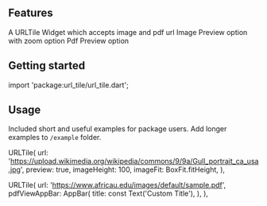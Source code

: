 ## Features

A URLTile Widget which accepts image and pdf url Image Preview option with zoom option Pdf Preview
option

## Getting started

import 'package:url_tile/url_tile.dart';

## Usage

Included short and useful examples for package users. Add longer examples to `/example` folder.

URLTile(
    url: 'https://upload.wikimedia.org/wikipedia/commons/9/9a/Gull_portrait_ca_usa.jpg', 
    preview: true,
    imageHeight: 100, imageFit: 
    BoxFit.fitHeight,
),

URLTile(
    url: 'https://www.africau.edu/images/default/sample.pdf',
    pdfViewAppBar: AppBar(
    title: const Text('Custom Title'),
    ),
),